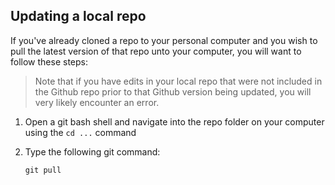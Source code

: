 ## Updating a local repo

If you've already cloned a repo to your personal computer and you wish to pull the latest version of that repo unto your computer, you will want to follow these steps:

> Note that if you have edits in your local repo that were not included in the Github repo prior to that Github version being updated, you will very likely encounter an error.

1. Open a git bash shell and navigate into the repo folder on your computer using the `cd ...` command

2. Type the following git command:

   ```git
   git pull
   ```
   
